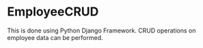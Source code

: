 # EmployeeCRUD
This is done using Python Django Framework. CRUD operations on employee data can be performed.
